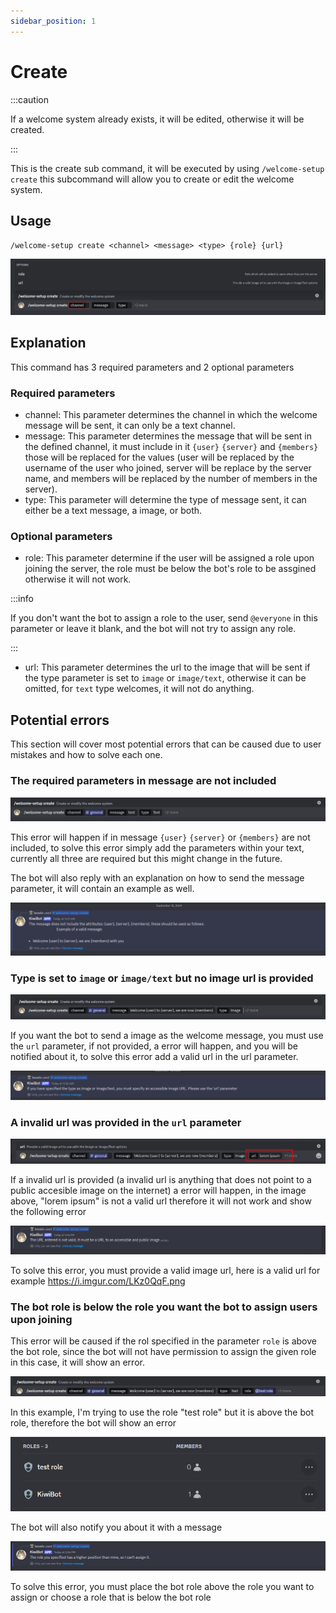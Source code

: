 ```yaml
---
sidebar_position: 1
---
```


# Create

:::caution

If a welcome system already exists, it will be edited, otherwise it will be created.

:::

This is the create sub command, it will be executed by using `/welcome-setup create` this subcommand will allow you to create or edit the welcome system.

## Usage

`/welcome-setup create <channel> <message> <type> {role} {url}`

![create command img](./img/welcomeCommand.png)

## Explanation

This command has 3 required parameters and 2 optional parameters

### Required parameters

* channel: This parameter determines the channel in which the welcome message will be sent, it can only be a text channel.
* message: This parameter determines the message that will be sent in the defined channel, it must include in it `{user}` `{server}` and `{members}` those will be replaced for the values (user will be replaced by the username of the user who joined, server will be replace by the server name, and members will be replaced by the number of members in the server).
* type: This parameter will determine the type of message sent, it can either be a text message, a image, or both.

### Optional parameters

* role: This parameter determine if the user will be assigned a role upon joining the server, the role must be below the bot's role to be assgined otherwise it will not work.

:::info

If you don't want the bot to assign a role to the user, send `@everyone` in this parameter or leave it blank, and the bot will not try to assign any role.

:::

* url: This parameter determines the url to the image that will be sent if the type parameter is set to `image` or `image/text`, otherwise it can be omitted, for `text` type welcomes, it will not do anything.

## Potential errors

This section will cover most potential errors that can be caused due to user mistakes and how to solve each one.

### The required parameters in message are not included

![Error number 1](./img/welcomeCommandErr1.png)

This error will happen if in message `{user}` `{server}` or `{members}` are not included, to solve this error simply add the parameters within your text, currently all three are required but this might change in the future.

The bot will also reply with an explanation on how to send the message parameter, it will contain an example as well.

![Error number 1 detail 1](./img/welcomeCommandErr1Detail1.png)

### Type is set to `image` or `image/text` but no image url is provided

![Error number 2](./img/welcomeCommandErr2.png)

If you want the bot to send a image as the welcome message, you must use the `url` parameter, if not provided, a error will happen, and you will be notified about it, to solve this error add a valid url in the url parameter.

![Error number 2 detail 1](./img/welcomeCommandErr2Detail1.png)

### A invalid url was provided in the `url` parameter

![Error number 3](./img/welcomeCommandErr3.png)

If a invalid url is provided (a invalid url is anything that does not point to a public accesible image on the internet) a error will happen, in the image above, "lorem ipsum" is not a valid url therefore it will not work and show the following error

![Error number 3 detail 1](./img/welcomeCommandErr3Detail1.png)

To solve this error, you must provide a valid image url, here is a valid url for example https://i.imgur.com/LKz0QqF.png

### The bot role is below the role you want the bot to assign users upon joining

This error will be caused if the rol specified in the parameter `role` is above the bot role, since the bot will not have permission to assign the given role in this case, it will show an error.

![Error number 4](./img/welcomeCommandErr4.png)

In this example, I'm trying to use the role "test role" but it is above the bot role, therefore the bot will show an error

![Error number 4 b](./img/welcomeCommandErr4b.png)

The bot will also notify you about it with a message

![Error number 4 detail 1](./img/welcomeCommandErr4Detail1.png)

To solve this error, you must place the bot role above the role you want to assign or choose a role that is below the bot role


